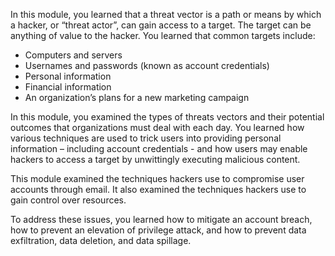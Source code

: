 In this module, you learned that a threat vector is a path or means by which a hacker, or “threat actor”, can gain access to a target. The target can be anything of value to the hacker. You learned that common targets include:

 *  Computers and servers
 *  Usernames and passwords (known as account credentials)
 *  Personal information
 *  Financial information
 *  An organization’s plans for a new marketing campaign

In this module, you examined the types of threats vectors and their potential outcomes that organizations must deal with each day. You learned how various techniques are used to trick users into providing personal information – including account credentials - and how users may enable hackers to access a target by unwittingly executing malicious content.

This module examined the techniques hackers use to compromise user accounts through email. It also examined the techniques hackers use to gain control over resources.

To address these issues, you learned how to mitigate an account breach, how to prevent an elevation of privilege attack, and how to prevent data exfiltration, data deletion, and data spillage.
